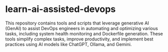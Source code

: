 # learn-ai-assisted-devops
This repository contains tools and scripts that leverage generative AI (GenAI) to assist DevOps engineers in automating and optimizing various tasks, including system health monitoring and Dockerfile generation. These tools simplify complex tasks, improve productivity, and implement best practices using AI models like ChatGPT, Ollama, and Gemini.
